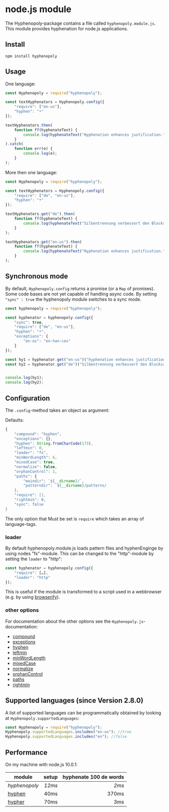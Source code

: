 # node.js module

The Hyphenopoly-package contains a file called `hyphenopoly.module.js`.
This module provides hyphenation for node.js applications.

## Install

````
npm install hyphenopoly
````

## Usage

One language:

````javascript
const Hyphenopoly = require("hyphenopoly");

const textHyphenators = Hyphenopoly.config({
    "require": ["en-us"],
    "hyphen": "•"
});

textHyphenators.then(
    function ff(hyphenateText) {
        console.log(hyphenateText("Hyphenation enhances justification."));
    }
).catch(
    function err(e) {
        console.log(e);
    }
);
````

More then one language:

````javascript
const Hyphenopoly = require("hyphenopoly");

const textHyphenators = Hyphenopoly.config({
    "require": ["de", "en-us"],
    "hyphen": "•"
});

textHyphenators.get("de").then(
    function ff(hyphenateText) {
        console.log(hyphenateText("Silbentrennung verbessert den Blocksatz."));
    }
);

textHyphenators.get("en-us").then(
    function ff(hyphenateText) {
        console.log(hyphenateText("Hyphenation enhances justification."));
    }
);
````

## Synchronous mode

By default, `Hyphenopoly.config` returns a promise (or a `Map` of promises). Some code bases are not yet capable of handling async code.
By setting `"sync" : true` the hyphenopoly module switches to a sync mode.

````javascript
const hyphenopoly = require("hyphenopoly");

const hyphenator = hyphenopoly.config({
    "sync": true,
    "require": ["de", "en-us"],
    "hyphen": "•",
    "exceptions": {
        "en-us": "en-han-ces"
    }
});

const hy1 = hyphenator.get("en-us")("hyphenation enhances justification.");
const hy2 = hyphenator.get("de")("Silbentrennung verbessert den Blocksatz.");


console.log(hy1);
console.log(hy2);
````

## Configuration

The `.config`-method takes an object as argument:

Defaults:
````javascript
{
    "compound": "hyphen",
    "exceptions": {},
    "hyphen": String.fromCharCode(173),
    "leftmin": 0,
    "loader": "fs",
    "minWordLength": 6,
    "mixedCase": true,
    "normalize": false,
    "orphanControl": 1,
    "paths": {
        "maindir": `${__dirname}/`,
        "patterndir": `${__dirname}/patterns/
    },
    "require": [],
    "rightmin": 0,
    "sync": false
}
````

The only option that Must be set is `require` which takes an array of language-tags.

### loader
By default hyphenopoly.module.js loads pattern files and hyphenEnginge by using nodes "fs"-module.
This can be changed to the "http"-module by setting the `loader` to "http":
````javascript
const hyphenator = hyphenopoly.config({
    "require": […],
    "loader": "http"
});

````
This is useful if the module is transformed to a script used in a webbrowser (e.g. by using [browserify](http://browserify.org)).

### other options
For documentation about the other options see the `Hyphenopoly.js`-documentation:

- [compound](./Setup.md#compound)
- [exceptions](./Setup.md#exceptions)
- [hyphen](./Setup.md#hyphen)
- [leftmin](./Setup.md#leftmin-and-rightmin)
- [minWordLength](./Setup.md#minwordlength)
- [mixedCase](./Setup.md#mixedcase)
- [normalize](./Setup.md#normalize)
- [orphanControl](./Setup.md#orphancontrol)
- [paths](./Global-Hyphenopoly-Object.md#paths)
- [rightmin](./Setup.md#leftmin-and-rightmin)

## Supported languages (since Version 2.8.0)
A list of supported languages can be programmatically obtained by looking at `Hyphenopoly.supportedLanguages`:
````javascript
const Hyphenopoly = require("hyphenopoly");
Hyphenopoly.supportedLanguages.includes("en-us"); //true
Hyphenopoly.supportedLanguages.includes("en"); //false
````

## Performance

On my machine with node.js 10.0.1:

| module        | setup         | hyphenate 100 de words |
| ------------- | -------------:| ----------------------:|
| _hyphenopoly_ | _12ms_        | _2ms_                  |
| [hyphen](https://www.npmjs.com/package/hyphen)        | 40ms          | 370ms                  |
| [hypher](https://www.npmjs.com/package/hypher)        | 70ms          | 3ms                    |


